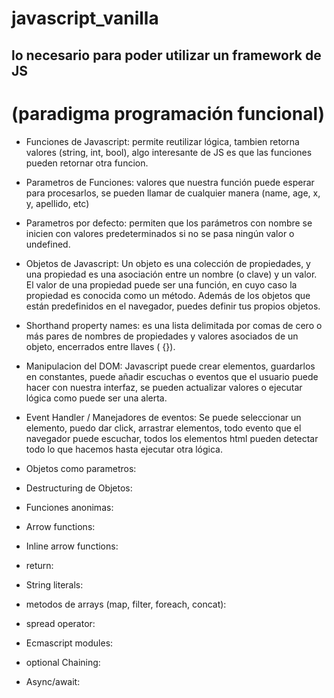 # javascript_vanilla
## lo necesario para poder utilizar un framework de JS
# (paradigma programación funcional)

- Funciones de Javascript: permite reutilizar lógica, tambien retorna
valores (string, int, bool), algo interesante de JS es que las funciones pueden retornar
otra funcion.

- Parametros de Funciones: valores que nuestra función puede esperar para procesarlos, se pueden llamar 
de cualquier manera (name, age, x, y, apellido, etc)


- Parametros por defecto: permiten que los parámetros con nombre se inicien con valores predeterminados si no se pasa ningún valor o undefined.


- Objetos de Javascript: Un objeto es una colección de propiedades, y una propiedad es una asociación entre un nombre (o clave) y un valor. El valor de una propiedad puede ser una función, en cuyo caso la propiedad es conocida como un método. Además de los objetos que están predefinidos en el navegador, puedes definir tus propios objetos.


- Shorthand property names: es una lista delimitada por comas de cero o más pares de nombres de propiedades y valores asociados de un objeto, encerrados entre llaves ( {}).


- Manipulacion del DOM: Javascript puede crear elementos, guardarlos en constantes, puede añadir escuchas o eventos que el usuario puede hacer con nuestra interfaz, se pueden actualizar valores o ejecutar lógica como puede ser una alerta.

- Event Handler / Manejadores de eventos: Se puede seleccionar un elemento, puedo dar click, arrastrar 
elementos, todo evento que el navegador puede escuchar, todos los elementos html pueden detectar todo lo
que hacemos hasta ejecutar otra lógica.


- Objetos como parametros: 


- Destructuring de Objetos:


- Funciones anonimas:


- Arrow functions:


- Inline arrow functions:


- return:


- String literals:


- metodos de arrays (map, filter, foreach, concat):


- spread operator:


- Ecmascript modules:


- optional Chaining:


- Async/await:



